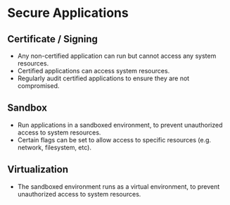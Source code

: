# Secure Applications

## Certificate / Signing
- Any non-certified application can run but cannot access any system resources.
- Certified applications can access system resources.
- Regularly audit certified applications to ensure they are not compromised. 

## Sandbox
- Run applications in a sandboxed environment, to prevent unauthorized access to system resources.
- Certain flags can be set to allow access to specific resources (e.g. network, filesystem, etc).

## Virtualization
- The sandboxed environment runs as a virtual environment, to prevent unauthorized access to system resources.
